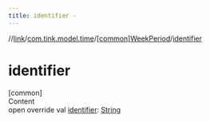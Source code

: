 ```yaml
---
title: identifier -
---
```

//[link](../../index.md)/[com.tink.model.time](../index.md)/[[common]WeekPeriod](index.md)/[identifier](identifier.md)



# identifier  
[common]  
Content  
open override val [identifier](identifier.md): [String](https://kotlinlang.org/api/latest/jvm/stdlib/kotlin/-string/index.html)  



